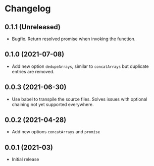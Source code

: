 # Changelog

## 0.1.1 (Unreleased)

- Bugfix. Return resolved promise when invoking the function.

## 0.1.0 (2021-07-08)

- Add new option `dedupeArrays`, similar to `concatArrays` but duplicate
  entries are removed.

## 0.0.3 (2021-06-30)

- Use babel to transpile the source files. Solves issues with optional chaining
  not yet supported everywhere.

## 0.0.2 (2021-04-28)

- Add new options `concatArrays` and `promise`

## 0.0.1 (2021-03)

- Initial release
